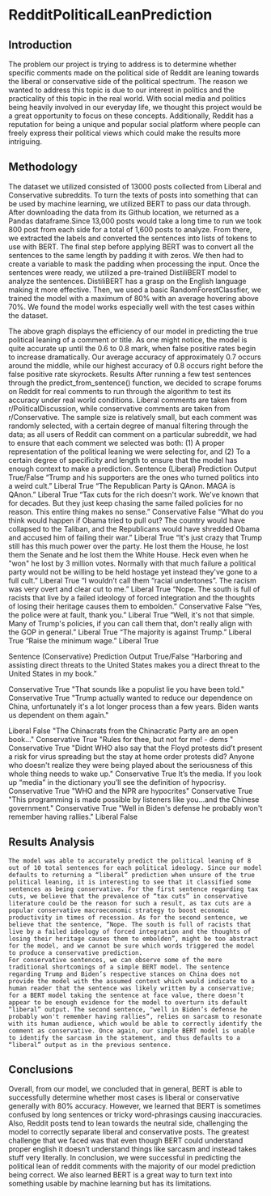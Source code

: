 # RedditPoliticalLeanPrediction

## Introduction
The problem our project is trying to address is to determine whether specific comments made on the political side of Reddit are leaning towards the liberal or conservative side of the political spectrum. The reason we wanted to address this topic is due to our interest in politics and the practicality of this topic in the real world. With social media and politics being heavily involved in our everyday life, we thought this project would be a great opportunity to focus on these concepts. Additionally, Reddit has a reputation for being a unique and popular social platform where people can freely express their political views which could make the results more intriguing. 

## Methodology
The dataset we utilized consisted of 13000 posts collected from Liberal and Conservative subreddits. To turn the texts of posts into something that can be used by machine learning, we utilized BERT to pass our data through. After downloading the data from its Github location, we returned as a Pandas dataframe.Since 13,000 posts would take a long time to run we took 800 post from each side for a total of 1,600 posts to analyze. From there, we extracted the labels and converted the sentences into lists of tokens to use with BERT. The final step before applying BERT was to convert all the sentences to the same length by padding it with zeros. We then had to create a variable to mask the padding when processing the input. Once the sentences were ready, we utilized a pre-trained DistiliBERT model to analyze the sentences. DistiliBERT  has a grasp on the English language making it more effective. Then, we used a basic RandomForestClassfier, we trained the model with a maximum of 80% with an average hovering above 70%. We found the model works especially well with the test cases within the dataset. 

The above graph displays the efficiency of our model in predicting the true political leaning of a comment or title. As one might notice, the model is quite accurate up until the 0.6 to 0.8 mark, when false positive rates begin to increase dramatically. Our average accuracy of approximately 0.7 occurs around the middle, while our highest accuracy of 0.8 occurs right before the false positive rate skyrockets.
Results
After running a few test sentences through the predict_from_sentence() function, we decided to scrape forums on Reddit for real comments to run through the algorithm to test its accuracy under real world conditions. Liberal comments are taken from r/PoliticalDiscussion, while conservative comments are taken from r/Conservative. The sample size is relatively small, but each comment was randomly selected, with a certain degree of manual filtering through the data; as all users of Reddit can comment on a particular subreddit, we had to ensure that each comment we selected was both: (1) A proper representation of the political leaning we were selecting for, and (2) To a certain degree of specificity and length to ensure that the model has enough context to make a prediction.
Sentence (Liberal)
Prediction Output
True/False
“Trump and his supporters are the ones who turned politics into a weird cult.”
Liberal
True
“The Republican Party is QAnon. MAGA is QAnon.”
Liberal
True
“Tax cuts for the rich doesn't work. We've known that for decades. But they just keep chasing the same failed policies for no reason. This entire thing makes no sense.”
Conservative
False
“What do you think would happen if Obama tried to pull out? The country would have collapsed to the Taliban, and the Republicans would have shredded Obama and accused him of failing their war.”
Liberal
True
“It's just crazy that Trump still has this much power over the party.  He lost them the House, he lost them the Senate and he lost them the White House.  Heck even when he "won" he lost by 3 million votes.  Normally with that much failure a political party would not be willing to be held hostage yet instead they've gone to a full cult.”
Liberal
True
“I wouldn’t call them “racial undertones”. The racism was very overt and clear cut to me.”
Liberal
True
“Nope. The south is full of racists that live by a failed ideology of forced integration and the thoughts of losing their heritage causes them to embolden.”
Conservative
False
“Yes, the police were at fault, thank you.”
Liberal
True
“Well, it's not that simple. Many of Trump's policies, if you can call them that, don't really align with the GOP in general.”
Liberal
True
“The majority is against Trump.”
Liberal
True
“Raise the minimum wage.”
Liberal
True




Sentence (Conservative)
Prediction Output
True/False
“Harboring and assisting direct threats to the United States makes you a direct threat to the United States in my book.”


Conservative
True
"That sounds like a populist lie you have been told."
Conservative
True
"Trump actually wanted to reduce our dependence on China, unfortunately it's a lot longer process than a few years.  Biden wants us dependent on them again."


Liberal
False
"The Chinacrats from the Chinacratic Party are an open book..."
Conservative
True
"Rules for thee, but not for me! - dems "
Conservative
True
"Didnt WHO also say that the Floyd protests did’t present a risk for virus spreading but the stay at home order protests did? Anyone who doesn't realize they were being played about the seriousness of this whole thing needs to wake up."
Conservative
True
It’s the media. If you look up “media” in the dictionary you’ll see the definition of hypocrisy.
Conservative
True
"WHO and the NPR are hypocrites"
Conservative
True
"This programming is made possible by listeners like you...and the Chinese government."
Conservative
True
"Well in Biden's defense he probably won't remember having rallies."
Liberal
False



## Results Analysis
	The model was able to accurately predict the political leaning of 8 out of 10 total sentences for each political ideology. Since our model defaults to returning a “liberal” prediction when unsure of the true political leaning, it is interesting to see that it classified some sentences as being conservative. For the first sentence regarding tax cuts, we believe that the prevalence of “tax cuts” in conservative literature could be the reason for such a result, as tax cuts are a popular conservative macroeconomic strategy to boost economic productivity in times of recession. As for the second sentence, we believe that the sentence, “Nope. The south is full of racists that live by a failed ideology of forced integration and the thoughts of losing their heritage causes them to embolden”, might be too abstract for the model, and we cannot be sure which words triggered the model to produce a conservative prediction. 
	For conservative sentences, we can observe some of the more traditional shortcomings of a simple BERT model. The sentence regarding Trump and Biden’s respective stances on China does not provide the model with the assumed context which would indicate to a human reader that the sentence was likely written by a conservative; for a BERT model taking the sentence at face value, there doesn’t appear to be enough evidence for the model to overturn its default “liberal” output. The second sentence, "well in Biden’s defense he probably won't remember having rallies”, relies on sarcasm to resonate with its human audience, which would be able to correctly identify the comment as conservative. Once again, our simple BERT model is unable to identify the sarcasm in the statement, and thus defaults to a “liberal” output as in the previous sentence.

## Conclusions
Overall, from our model, we concluded that in general, BERT is able to successfully determine whether most cases is liberal or conservative generally with 80% accuracy. However, we learned that BERT is sometimes confused by long sentences or tricky word-phrasings causing inaccuracies. Also, Reddit posts tend to lean towards the neutral side, challenging the model to correctly separate liberal and conservative posts. The greatest challenge that we faced was that even though BERT could understand proper english it doesn’t understand things like sarcasm and instead takes stuff very literally. In conclusion, we were successful in predicting the political lean of reddit comments with the majority of our model prediction being correct. We also learned BERT is a great way to turn text into something usable by machine learning but has its limitations. 


